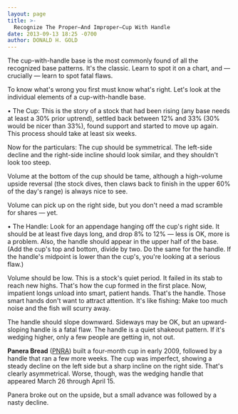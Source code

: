 ```yaml
---
layout: page
title: >-
  Recognize The Proper—And Improper—Cup With Handle
date: 2013-09-13 18:25 -0700
author: DONALD H. GOLD
---
```





The cup-with-handle base is the most commonly found of all the recognized base patterns. It's the classic. Learn to spot it on a chart, and — crucially — learn to spot fatal flaws.


To know what's wrong you first must know what's right. Let's look at the individual elements of a cup-with-handle base.


• The Cup: This is the story of a stock that had been rising (any base needs at least a 30% prior uptrend), settled back between 12% and 33% (30% would be nicer than 33%), found support and started to move up again. This process should take at least six weeks.


Now for the particulars: The cup should be symmetrical. The left-side decline and the right-side incline should look similar, and they shouldn't look too steep.


Volume at the bottom of the cup should be tame, although a high-volume upside reversal (the stock dives, then claws back to finish in the upper 60% of the day's range) is always nice to see.


Volume can pick up on the right side, but you don't need a mad scramble for shares — yet.


• The Handle: Look for an appendage hanging off the cup's right side. It should be at least five days long, and drop 8% to 12% — less is OK, more is a problem. Also, the handle should appear in the upper half of the base. (Add the cup's top and bottom, divide by two. Do the same for the handle. If the handle's midpoint is lower than the cup's, you're looking at a serious flaw.)


Volume should be low. This is a stock's quiet period. It failed in its stab to reach new highs. That's how the cup formed in the first place. Now, impatient longs unload into smart, patient hands. That's the handle. Those smart hands don't want to attract attention. It's like fishing: Make too much noise and the fish will scurry away.


The handle should slope downward. Sideways may be OK, but an upward-sloping handle is a fatal flaw. The handle is a quiet shakeout pattern. If it's wedging higher, only a few people are getting in, not out.


**Panera Bread** ([PNRA](https://research.investors.com/quote.aspx?symbol=PNRA)) built a four-month cup in early 2009, followed by a handle that ran a few more weeks. The cup was imperfect, showing a steady decline on the left side but a sharp incline on the right side. That's clearly asymmetrical. Worse, though, was the wedging handle that appeared March 26 through April 15.


Panera broke out on the upside, but a small advance was followed by a nasty decline.




